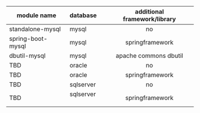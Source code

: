 
| module name        		| database             | additional framework/library |
| --------------------------|:---------------------|:----------------------------:|
| standalone-mysql    		| mysql 			   |no				              |
| spring-boot-mysql      	| mysql      		   |springframework 		      |
| dbutil-mysql           	| mysql      		   |apache commons dbutil         |
| TBD 						| oracle      		   |no 				              |
| TBD 						| oracle      		   |springframework 		      |
| TBD 						| sqlserver            |no 				              |
| TBD 						| sqlserver     	   |springframework 		      |
